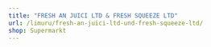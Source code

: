 ```yaml
---
title: "FRESH AN JUICI LTD & FRESH SQUEEZE LTD"
url: /limuru/fresh-an-juici-ltd-und-fresh-squeeze-ltd/
shop: Supermarkt
---
```

